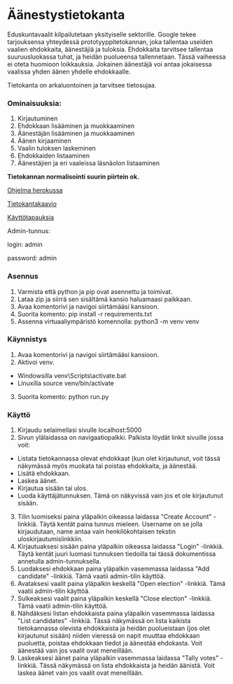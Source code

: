 # Äänestystietokanta

Eduskuntavaalit kilpailutetaan yksityiselle sektorille. Google tekee tarjouksensa yhteydessä prototyyppitetokannan, joka tallentaa useiden vaalien ehdokkaita, äänestäjiä ja tuloksia. Ehdokkaita tarvitsee tallentaa suuruusluokassa tuhat, ja heidän puolueensa tallennetaan. Tässä vaiheessa ei oteta huomioon loikkauksia. Jokainen äänestäjä voi antaa jokaisessa vaalissa yhden äänen yhdelle ehdokkaalle.

Tietokanta on arkaluontoinen ja tarvitsee tietosujaa.

### Ominaisuuksia:
1. Kirjautuminen
2. Ehdokkaan lisääminen ja muokkaaminen
3. Äänestäjän lisääminen ja muokkaaminen
4. Äänen kirjaaminen
5. Vaalin tuloksen laskeminen
6. Ehdokkaiden listaaminen
7. Äänestäjien ja eri vaaleissa läsnäolon listaaminen

**Tietokannan normalisointi suurin piirtein ok.**

[Ohjelma herokussa](https://tsoha-python-aanestys-seppo.herokuapp.com/)

[Tietokantakaavio](https://github.com/skajanti/Aanestys/blob/master/documentation/Luokkakaavio.pdf)

[Käyttötapauksia](https://github.com/skajanti/Aanestys/blob/master/documentation/user_story.txt)

Admin-tunnus:

login: admin 

password: admin

### Asennus
1. Varmista että python ja pip ovat asennettu ja toimivat.
2. Lataa zip ja siirrä sen sisältämä kansio haluamaasi paikkaan.
3. Avaa komentorivi ja navigoi siirtämääsi kansioon.
4. Suorita komento: pip install -r requirements.txt
5. Assenna virtuaaliympäristö komennolla: python3 -m venv venv
### Käynnistys
1. Avaa komentorivi ja navigoi siirtämääsi kansioon.
2. Aktivoi venv.
  * Windowsilla venv\Scripts\activate.bat
  * Linuxilla source venv/bin/activate
3. Suorita komento: python run.py
### Käyttö
1. Kirjaudu selaimellasi sivulle localhost:5000
2. Sivun ylälaidassa on navigaatiopalkki. Palkista löydät linkit sivuille jossa voit:
  * Listata tietokannassa olevat ehdokkaat (kun olet kirjautunut, voit tässä näkymässä myös muokata tai poistaa ehdokkaita, ja
  äänestää.
  * Lisätä ehdokkaan.
  * Laskea äänet.
  * Kirjautua sisään tai ulos.
  * Luoda käyttäjätunnuksen. Tämä on näkyvissä vain jos et ole kirjautunut sisään.
3. Tilin luomiseksi paina yläpalkin oikeassa laidassa "Create Account" -linkkiä. Täytä kentät paina tunnus mieleen. Username on
se jolla kirjaudutaan, name antaa vain henkilökohtaisen tekstin uloskirjautumislinkkiin.
4. Kirjautuaksesi sisään paina yläpalkin oikeassa laidassa "Login" -linkkiä. Täytä kentät juuri luomasi tunnuksen tiedoilla tai
tässä dokumentissa annetulla admin-tunnuksella.
5. Luodaksesi ehdokkaan paina yläpalkin vasemmassa laidassa "Add candidate" -linkkiä. Tämä vaatii admin-tilin käyttöä.
6. Avataksesi vaalit paina yläpalkin keskellä "Open election" -linkkiä. Tämä vaatii admin-tilin käyttöä.
7. Sulkeaksesi vaalit paina yläpalkin keskellä "Close election" -linkkiä. Tämä vaatii admin-tilin käyttöä.
8. Nähdäksesi listan ehdokkaista paina yläpalkin vasemmassa laidassa "List candidates" -linkkiä. Tässä näkymässä on lista
kaikista tietokannassa olevista ehdokkaista ja heidän puolueistaan (jos olet kirjautunut sisään) niiden vieressä on napit
muuttaa ehdokkaan puoluetta, poistaa ehdokkaan tiedot ja äänestää ehdokasta. Voit äänestää vain jos vaalit ovat meneillään.
9. Laskeaksesi äänet paina yläpalkin vasemmassa laidassa "Tally votes" -linkkiä. Tässä näkymässä on lista ehdokkaista ja heidän
äänistä. Voit laskea äänet vain jos vaalit ovat meneillään.
